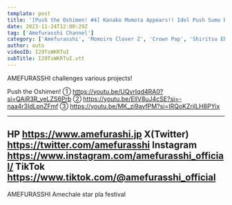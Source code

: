 ```yaml
---
template: post
title: '[Push the Oshimen! #4] Kanako Momota Appears!! Idol Push Sumo Battle! AMEFURASSHI Challenge #28'
date: 2023-11-24T12:00:29Z
tag: ['Amefurasshi Channel']
category: ['Amefurasshi', 'Momoiro Clover Z', 'Crown Pop', 'Shiritsu Ebisu Chugaku']
author: auto 
videoID: I29TsWKRTuI
subTitle: I29TsWKRTuI.vtt
---
```

AMEFURASSHI challenges various projects!

Push the Oshimen!
① https://youtu.be/UQvrIqd4RA0?si=QAiR3R_yeLZS6Prb
② https://youtu.be/EllV8uJ4cSE?si=-naa4r3IdLpnZFmf
③ https://youtu.be/MK_zi9ayfPM?si=IRQoKZrjlLH8PYix

-----------------------------------------
HP https://www.amefurashi.jp
X(Twitter) https://twitter.com/amefurasshi
Instagram https://www.instagram.com/amefurasshi_official/
TikTok https://www.tiktok.com/@amefurasshi_official
-----------------------------------------

AMEFURASSHI
Amechale
star pla festival